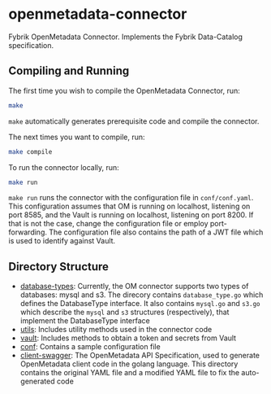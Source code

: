 # openmetadata-connector
Fybrik OpenMetadata Connector.
Implements the Fybrik Data-Catalog specification.

## Compiling and Running
The first time you wish to compile the OpenMetadata Connector, run:
```bash
make
```
`make` automatically generates prerequisite code and compile the connector.

The next times you want to compile, run:
```bash
make compile
```

To run the connector locally, run:
```bash
make run
```

`make run` runs the connector with the configuration file in `conf/conf.yaml`. This configuration assumes that OM is running on localhost, listening on port 8585, and the Vault is running on localhost, listening on port 8200. If that is not the case, change the configuration file or employ port-forwarding.
The configuration file also contains the path of a JWT file which is used to identify against Vault.

## Directory Structure
- [database-types](database-types): Currently, the OM connector supports two types of databases: mysql and s3. The direcory contains `database_type.go` which defines the DatabaseType interface. It also contains `mysql.go` and `s3.go` which describe the `mysql` and `s3` structures (respectively), that implement the DatabaseType interface
- [utils](utils): Includes utility methods used in the connector code
- [vault](vault): Includes methods to obtain a token and secrets from Vault
- [conf](conf): Contains a sample configuration file
- [client-swagger](client-swagger): The OpenMetadata API Specification, used to generate OpenMetadata client code in the golang language. This directory contains the original YAML file and a modified YAML file to fix the auto-generated code
